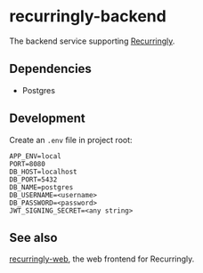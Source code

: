 # recurringly-backend

The backend service supporting [Recurringly](https://recurringly.xyz).

## Dependencies
- Postgres

## Development

Create an `.env` file in project root:

```
APP_ENV=local
PORT=8080
DB_HOST=localhost
DB_PORT=5432
DB_NAME=postgres
DB_USERNAME=<username>
DB_PASSWORD=<password>
JWT_SIGNING_SECRET=<any string>
```

## See also
[recurringly-web](https://github.com/jesper-nord/recurringly-web), the web frontend for Recurringly.
